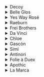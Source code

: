 <details>
  <summary>Decoy</summary>
  <p>
    
|Wine|Vintage|Source|
|:---|:---|:---|
|Pinot Noir|2020|California|
|Chardonnay|2021|California|
    
  </p>
</details>
<details>
  <summary>Belle Glos</summary>
  <p>
    
|Wine|Vintage|Source|
|:---|:---|:---|
|Clark & Telephone Pinot Noir|2020|California, Santa Maria Valley|
    
  </p>
</details>
<details>
  <summary>Yes Way Rosé</summary>
  <p>
    
|Wine|Vintage|Source|
|:---|:---|:---|
|Yes Way Rosé|2021|France|
    
  </p>
</details>
<details>
  <summary>Raeburn</summary>
  <p>
    
|Wine|Vintage|Source|
|:---|:---|:---|
|Chardonnay|2020|California, Russian River Valley|
    
  </p>
</details>
<details>
  <summary>Frei Brothers</summary>
  <p>
    
|Wine|Vintage|Source|
|:---|:---|:---|
|Chardonnay|2019|California, Sonoma County, Russian River Valley|
    
  </p>
</details>
<details>
  <summary>Da Vinci</summary>
  <p>
    
|Wine|Vintage|Source|
|:---|:---|:---|
|Chianti|2020|Italy, Chianti region|
    
  </p>
</details>
<details>
  <summary>Chloe</summary>
  <p>
    
|Wine|Vintage|Source|
|:---|:---|:---|
|Sauvignon Blanc|2021|New Zealand, Marlborough|
|Prosecco (extra dry)|-|D.O.C., Italy|
    
  </p>
</details>
<details>
  <summary>Gascón</summary>
  <p>
    
|Wine|Vintage|Source|
|:---|:---|:---|
|Malbec|2020|Argentina, Mendoza|
    
  </p>
</details>
<details>
  <summary>Simi</summary>
  <p>
    
|Wine|Vintage|Source|
|:---|:---|:---|
|Chardonnay|2020|California, Sonoma County|
    
  </p>
</details>
<details>
  <summary>Antinori</summary>
  <p>
    
|Wine|Vintage|Source|
|:---|:---|:---|
|Villa Antinori Toscana|2018|Italy, Tuscany region|
    
  </p>
</details>
<details>
  <summary>Folie à Duex</summary>
  <p>
    
|Wine|Vintage|Source|
|:---|:---|:---|
|Ménage à Trois Silk|2020|California|
    
  </p>
</details>
<details>
  <summary>Apothic</summary>
  <p>
    
|Wine|Vintage|Source|
|:---|:---|:---|
|Apothic Red - Winemaker's Blend|2020|California|
    
  </p>
</details>
<details>
  <summary>La Marca</summary>
  <p>
    
|Wine|Vintage|Source|
|:---|:---|:---|
|Prosecco (extra dry)|-|D.O.C., Italy|
    
  </p>
</details>
